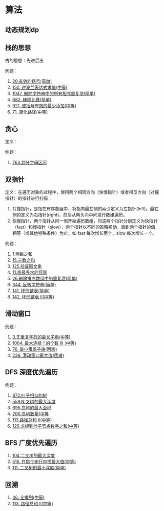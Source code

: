 # 算法

## 动态规划dp

## 栈的思想

栈的思想：先进后出

例题：

1. [20.有效的括号(简单)](https://leetcode-cn.com/problems/valid-parentheses/)
2. [150. 逆波兰表达式求值(中等)](https://leetcode-cn.com/problems/evaluate-reverse-polish-notation/)
3. [1047. 删除字符串中的所有相邻重复项(简单)](https://leetcode-cn.com/problems/remove-all-adjacent-duplicates-in-string/)
4. [682. 棒球比赛(简单)](https://leetcode-cn.com/problems/baseball-game/)
5. [921. 使括号有效的最少添加(中等)](https://leetcode-cn.com/problems/minimum-add-to-make-parentheses-valid/)
6. [71. 简化路径(中等)](https://leetcode-cn.com/problems/simplify-path/)

## 贪心

定义：

例题：

1. [763.划分字母区间](https://leetcode-cn.com/problems/partition-labels/)

## 双指针

定义：在遍历对象的过程中，使用两个相同方向（快慢指针）或者相反方向（对撞指针）的指针进行扫描；

1. 对撞指针，是指在有序数组中，将指向最左侧的索引定义为左指针(left)，最右侧的定义为右指针(right)，然后从两头向中间进行数组遍历。
2. 快慢指针，两个指针从同一侧开始遍历数组，将这两个指针分别定义为快指针（fast）和慢指针（slow），两个指针以不同的策略移动，直到两个指针的值相等（或其他特殊条件）为止，如 fast 每次增长两个，slow 每次增长一个。

例题：

1. [1.两数之和](https://leetcode-cn.com/problems/two-sum/)
2. [15.三数之和](https://leetcode-cn.com/problems/3sum/)
3. [125.验证回文串](https://leetcode-cn.com/problems/valid-palindrome/)
4. [11.盛最多水的容器](https://leetcode-cn.com/problems/container-with-most-water/)
5. [26.删除排序数组中的重复项(简单)](https://leetcode-cn.com/problems/remove-duplicates-from-sorted-array/)
6. [344. 反转字符串(简单)](https://leetcode-cn.com/problems/reverse-string/submissions/)
7. [141. 环形链表(简单)](https://leetcode-cn.com/problems/linked-list-cycle/)
8. [142. 环形链表 II(中等)](https://leetcode-cn.com/problems/linked-list-cycle-ii/)

## 滑动窗口

例题：

1. [3.无重复字符的最长子串(中等)](https://leetcode-cn.com/problems/longest-substring-without-repeating-characters/)
2. [1004. 最大连续 1 的个数 III (中等)](https://leetcode-cn.com/problems/max-consecutive-ones-iii/)
3. [76. 最小覆盖子串(困难)](https://leetcode-cn.com/problems/minimum-window-substring/)
4. [239. 滑动窗口最大值(困难)](https://leetcode-cn.com/problems/sliding-window-maximum/)

## DFS 深度优先遍历

例题：

1. [872.叶子相似的树](https://leetcode-cn.com/problems/leaf-similar-trees/)
2. [559.N 叉树的最大深度](https://leetcode-cn.com/problems/maximum-depth-of-n-ary-tree/)
3. [695.岛屿的最大面积](https://leetcode-cn.com/problems/max-area-of-island/)
4. [200.岛屿数量(中等](https://leetcode-cn.com/problems/number-of-islands/)
5. [113.路径总和 II(中等)](https://leetcode-cn.com/problems/path-sum-ii/)
6. [129.求根到叶子节点数字之和(中等)](https://leetcode-cn.com/problems/sum-root-to-leaf-numbers/)

## BFS 广度优先遍历

1. [104.二叉树的最大深度](https://leetcode-cn.com/problems/maximum-depth-of-binary-tree/)
2. [515. 在每个树行中找最大值(中等)](https://leetcode-cn.com/problems/find-largest-value-in-each-tree-row/)
3. [111. 二叉树的最小深度(简单)](https://leetcode-cn.com/problems/minimum-depth-of-binary-tree/)

## 回溯

1. [46. 全排列(中等)](https://leetcode-cn.com/problems/permutations/)
2. [113. 路径总和 II(中等)](https://leetcode-cn.com/problems/path-sum-ii/)